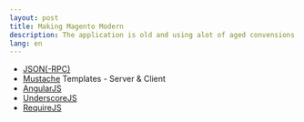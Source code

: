 ```yaml
---
layout: post
title: Making Magento Modern
description: The application is old and using alot of aged convensions.
lang: en
---
```


* [JSON(-RPC)](http://json-rpc.org)
* [Mustache](http://mustache.github.io) Templates - Server & Client
* [AngularJS](http://angularjs.org)
* [UnderscoreJS](http://underscorejs.org)
* [RequireJS](http://requirejs.org)